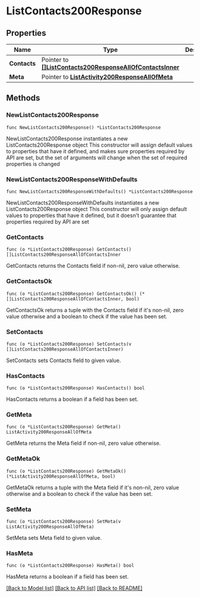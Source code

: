 # ListContacts200Response

## Properties

Name | Type | Description | Notes
------------ | ------------- | ------------- | -------------
**Contacts** | Pointer to [**[]ListContacts200ResponseAllOfContactsInner**](ListContacts200ResponseAllOfContactsInner.md) |  | [optional] 
**Meta** | Pointer to [**ListActivity200ResponseAllOfMeta**](ListActivity200ResponseAllOfMeta.md) |  | [optional] 

## Methods

### NewListContacts200Response

`func NewListContacts200Response() *ListContacts200Response`

NewListContacts200Response instantiates a new ListContacts200Response object
This constructor will assign default values to properties that have it defined,
and makes sure properties required by API are set, but the set of arguments
will change when the set of required properties is changed

### NewListContacts200ResponseWithDefaults

`func NewListContacts200ResponseWithDefaults() *ListContacts200Response`

NewListContacts200ResponseWithDefaults instantiates a new ListContacts200Response object
This constructor will only assign default values to properties that have it defined,
but it doesn't guarantee that properties required by API are set

### GetContacts

`func (o *ListContacts200Response) GetContacts() []ListContacts200ResponseAllOfContactsInner`

GetContacts returns the Contacts field if non-nil, zero value otherwise.

### GetContactsOk

`func (o *ListContacts200Response) GetContactsOk() (*[]ListContacts200ResponseAllOfContactsInner, bool)`

GetContactsOk returns a tuple with the Contacts field if it's non-nil, zero value otherwise
and a boolean to check if the value has been set.

### SetContacts

`func (o *ListContacts200Response) SetContacts(v []ListContacts200ResponseAllOfContactsInner)`

SetContacts sets Contacts field to given value.

### HasContacts

`func (o *ListContacts200Response) HasContacts() bool`

HasContacts returns a boolean if a field has been set.

### GetMeta

`func (o *ListContacts200Response) GetMeta() ListActivity200ResponseAllOfMeta`

GetMeta returns the Meta field if non-nil, zero value otherwise.

### GetMetaOk

`func (o *ListContacts200Response) GetMetaOk() (*ListActivity200ResponseAllOfMeta, bool)`

GetMetaOk returns a tuple with the Meta field if it's non-nil, zero value otherwise
and a boolean to check if the value has been set.

### SetMeta

`func (o *ListContacts200Response) SetMeta(v ListActivity200ResponseAllOfMeta)`

SetMeta sets Meta field to given value.

### HasMeta

`func (o *ListContacts200Response) HasMeta() bool`

HasMeta returns a boolean if a field has been set.


[[Back to Model list]](../README.md#documentation-for-models) [[Back to API list]](../README.md#documentation-for-api-endpoints) [[Back to README]](../README.md)


